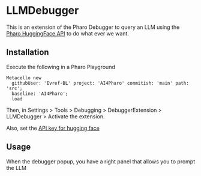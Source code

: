 # LLMDebugger

This is an extension of the Pharo Debugger to query an LLM using the [Pharo HuggingFace API](https://github.com/Evref-BL/Pharo-HuggingFace) to do what ever we want.

## Installation

Execute the following in a Pharo Playground

```st
Metacello new
  githubUser: 'Evref-BL' project: 'AI4Pharo' commitish: 'main' path: 'src';
  baseline: 'AI4Pharo';
  load
```

Then, in Settings > Tools > Debugging > DebuggerExtension > LLMDebugger > Activate the extension.

Also, set the [API key for hugging face](https://github.com/Evref-BL/Pharo-HuggingFace)


## Usage

When the debugger popup, you have a right panel that allows you to prompt the LLM
